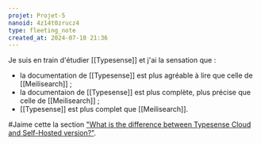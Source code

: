 ```yaml
---
projet: Projet-5
nanoid: 4z14t0zrucz4
type: fleeting_note
created_at: 2024-07-10 21:36
---
```

Je suis en train d'étudier [[Typesense]] et j'ai la sensation que :

- la documentation de [[Typesense]] est plus agréable à lire que celle de [[Meilisearch]] ;
- la documentaion de [[Typesense]] est plus complète, plus précise que celle de [[Meilisearch]] ;
- [[Typesense]] est plus complet que [[Meilisearch]].

#Jaime cette la section ["What is the difference between Typesense Cloud and Self-Hosted version?"](https://typesense.org/docs/guide/faqs.html#typesense-cloud).
